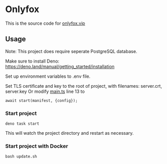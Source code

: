 # Onlyfox

This is the source code for [onlyfox.vip](https://www.onlyfox.vip/)

## Usage

Note: This project does require seperate PostgreSQL database.

Make sure to install Deno: https://deno.land/manual/getting_started/installation

Set up environment variables to .env file.

Set TLS certificate and key to the root of project, with filenames: server.crt, server.key
Or modify [main.ts](main.ts) line 13 to
```
await start(manifest, {config});
```

### Start project

```
deno task start
```
This will watch the project directory and restart as necessary.


### Start project with Docker

```
bash update.sh
```
